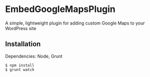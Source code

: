 EmbedGoogleMapsPlugin
=====================

A simple, lightweight plugin for adding custom Google Maps to your WordPress site

## Installation

Dependencies: Node, Grunt

```
$ npm install
$ grunt watch
```


